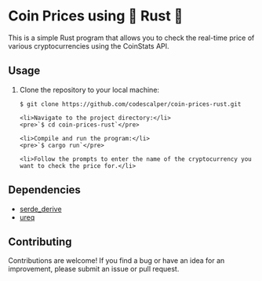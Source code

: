 <body>
    <h1>Coin Prices using 🦀 Rust 🦀</h1>
    <p>This is a simple Rust program that allows you to check the real-time price of various cryptocurrencies using the CoinStats API.</p>
<h2>Usage</h2>

   <ol>
    <li>Clone the repository to your local machine:</li>
    <pre><code>$ git clone https://github.com/codescalper/coin-prices-rust.git</code></pre>

    <li>Navigate to the project directory:</li>
    <pre>`$ cd coin-prices-rust`</pre>

    <li>Compile and run the program:</li>
    <pre>`$ cargo run`</pre>

    <li>Follow the prompts to enter the name of the cryptocurrency you want to check the price for.</li>
</ol>

<h2>Dependencies</h2>
<ul>
    <li><a href="https://docs.rs/serde_derive/">serde_derive</a></li>
    <li><a href="https://docs.rs/ureq/">ureq</a></li>
</ul>

<h2>Contributing</h2>
<p>Contributions are welcome! If you find a bug or have an idea for an improvement, please submit an issue or pull request.</p>

</body>
